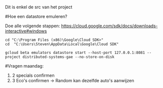 Dit is enkel de src van het project



#Hoe een datastore emuleren?

Doe alle volgende stappen:
https://cloud.google.com/sdk/docs/downloads-interactive#windows

```
cd "C:\Program Files (x86)\Google\Cloud SDK>"
cd  "C:\Users\Steven\AppData\Local\Google\Cloud SDK"

gcloud beta emulators datastore start --host-port 127.0.0.1:8081 --project distributed-systems-gae --no-store-on-disk
```

#Vragen maandag:
1) 2 specials confirmen
2) 3 Eco's confirmen -> Random kan dezelfde auto's aanwijzen